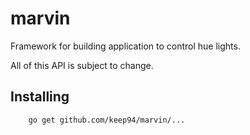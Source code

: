 marvin
======

Framework for building application to control hue lights.

All of this API is subject to change.

## Installing

        go get github.com/keep94/marvin/...

